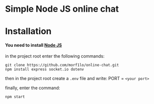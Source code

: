 # Simple Node JS online chat

# Installation
#### You need to install [Node JS](https://nodejs.org)

in the project root enter the following commands:
```
git clone https://github.com/morf1lo/online-chat.git
npm install express socket.io dotenv
```
then in the project root create a `.env` file and write:
PORT = `<your port>`

finally, enter the command:
```
npm start
```
